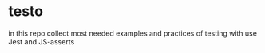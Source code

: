 # testo
in this repo collect most needed examples and practices of testing with use Jest and JS-asserts
